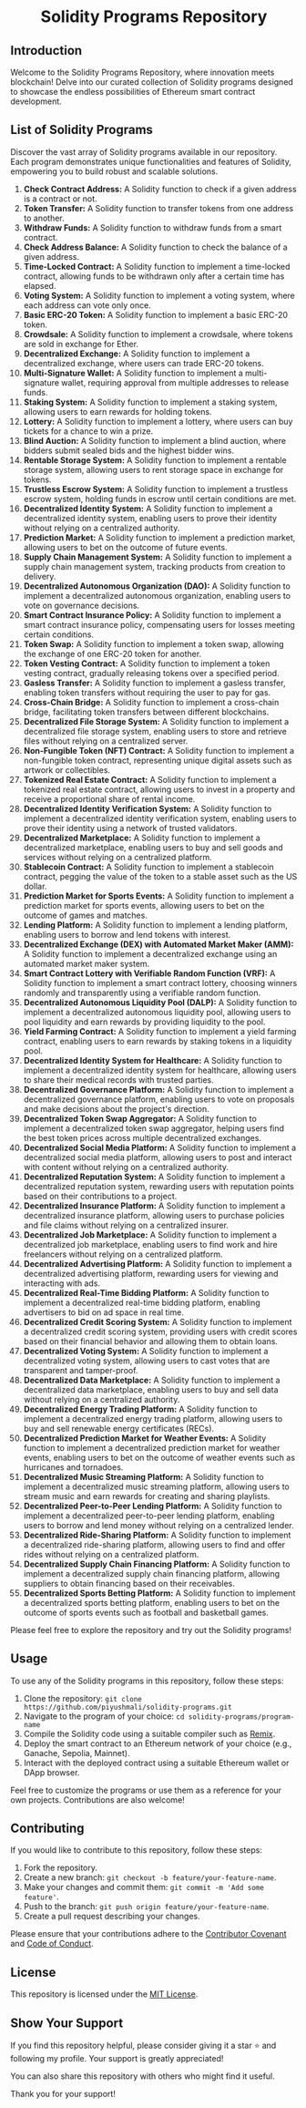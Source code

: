 <h1 align="center">Solidity Programs Repository</h1>

## Introduction
Welcome to the Solidity Programs Repository, where innovation meets blockchain! Delve into our curated collection of Solidity programs designed to showcase the endless possibilities of Ethereum smart contract development. 

## List of Solidity Programs
Discover the vast array of Solidity programs available in our repository. Each program demonstrates unique functionalities and features of Solidity, empowering you to build robust and scalable solutions.

1. **Check Contract Address:** A Solidity function to check if a given address is a contract or not.
2. **Token Transfer:** A Solidity function to transfer tokens from one address to another.
3. **Withdraw Funds:** A Solidity function to withdraw funds from a smart contract.
4. **Check Address Balance:** A Solidity function to check the balance of a given address.
5. **Time-Locked Contract:** A Solidity function to implement a time-locked contract, allowing funds to be withdrawn only after a certain time has elapsed.
6. **Voting System:** A Solidity function to implement a voting system, where each address can vote only once.
7. **Basic ERC-20 Token:** A Solidity function to implement a basic ERC-20 token.
8. **Crowdsale:** A Solidity function to implement a crowdsale, where tokens are sold in exchange for Ether.
9. **Decentralized Exchange:** A Solidity function to implement a decentralized exchange, where users can trade ERC-20 tokens.
10. **Multi-Signature Wallet:** A Solidity function to implement a multi-signature wallet, requiring approval from multiple addresses to release funds.
11. **Staking System:** A Solidity function to implement a staking system, allowing users to earn rewards for holding tokens.
12. **Lottery:** A Solidity function to implement a lottery, where users can buy tickets for a chance to win a prize.
13. **Blind Auction:** A Solidity function to implement a blind auction, where bidders submit sealed bids and the highest bidder wins.
14. **Rentable Storage System:** A Solidity function to implement a rentable storage system, allowing users to rent storage space in exchange for tokens.
15. **Trustless Escrow System:** A Solidity function to implement a trustless escrow system, holding funds in escrow until certain conditions are met.
16. **Decentralized Identity System:** A Solidity function to implement a decentralized identity system, enabling users to prove their identity without relying on a centralized authority.
17. **Prediction Market:** A Solidity function to implement a prediction market, allowing users to bet on the outcome of future events.
18. **Supply Chain Management System:** A Solidity function to implement a supply chain management system, tracking products from creation to delivery.
19. **Decentralized Autonomous Organization (DAO):** A Solidity function to implement a decentralized autonomous organization, enabling users to vote on governance decisions.
20. **Smart Contract Insurance Policy:** A Solidity function to implement a smart contract insurance policy, compensating users for losses meeting certain conditions.
21. **Token Swap:** A Solidity function to implement a token swap, allowing the exchange of one ERC-20 token for another.
22. **Token Vesting Contract:** A Solidity function to implement a token vesting contract, gradually releasing tokens over a specified period.
23. **Gasless Transfer:** A Solidity function to implement a gasless transfer, enabling token transfers without requiring the user to pay for gas.
24. **Cross-Chain Bridge:** A Solidity function to implement a cross-chain bridge, facilitating token transfers between different blockchains.
25. **Decentralized File Storage System:** A Solidity function to implement a decentralized file storage system, enabling users to store and retrieve files without relying on a centralized server.
26. **Non-Fungible Token (NFT) Contract:** A Solidity function to implement a non-fungible token contract, representing unique digital assets such as artwork or collectibles.
27. **Tokenized Real Estate Contract:** A Solidity function to implement a tokenized real estate contract, allowing users to invest in a property and receive a proportional share of rental income.
28. **Decentralized Identity Verification System:** A Solidity function to implement a decentralized identity verification system, enabling users to prove their identity using a network of trusted validators.
29. **Decentralized Marketplace:** A Solidity function to implement a decentralized marketplace, enabling users to buy and sell goods and services without relying on a centralized platform.
30. **Stablecoin Contract:** A Solidity function to implement a stablecoin contract, pegging the value of the token to a stable asset such as the US dollar.
31. **Prediction Market for Sports Events:** A Solidity function to implement a prediction market for sports events, allowing users to bet on the outcome of games and matches.
32. **Lending Platform:** A Solidity function to implement a lending platform, enabling users to borrow and lend tokens with interest.
33. **Decentralized Exchange (DEX) with Automated Market Maker (AMM):** A Solidity function to implement a decentralized exchange using an automated market maker system.
34. **Smart Contract Lottery with Verifiable Random Function (VRF):** A Solidity function to implement a smart contract lottery, choosing winners randomly and transparently using a verifiable random function.
35. **Decentralized Autonomous Liquidity Pool (DALP):** A Solidity function to implement a decentralized autonomous liquidity pool, allowing users to pool liquidity and earn rewards by providing liquidity to the pool.
36. **Yield Farming Contract:** A Solidity function to implement a yield farming contract, enabling users to earn rewards by staking tokens in a liquidity pool.
37. **Decentralized Identity System for Healthcare:** A Solidity function to implement a decentralized identity system for healthcare, allowing users to share their medical records with trusted parties.
38. **Decentralized Governance Platform:** A Solidity function to implement a decentralized governance platform, enabling users to vote on proposals and make decisions about the project's direction.
39. **Decentralized Token Swap Aggregator:** A Solidity function to implement a decentralized token swap aggregator, helping users find the best token prices across multiple decentralized exchanges.
40. **Decentralized Social Media Platform:** A Solidity function to implement a decentralized social media platform, allowing users to post and interact with content without relying on a centralized authority.
41. **Decentralized Reputation System:** A Solidity function to implement a decentralized reputation system, rewarding users with reputation points based on their contributions to a project.
42. **Decentralized Insurance Platform:** A Solidity function to implement a decentralized insurance platform, allowing users to purchase policies and file claims without relying on a centralized insurer.
43. **Decentralized Job Marketplace:** A Solidity function to implement a decentralized job marketplace, enabling users to find work and hire freelancers without relying on a centralized platform.
44. **Decentralized Advertising Platform:** A Solidity function to implement a decentralized advertising platform, rewarding users for viewing and interacting with ads.
45. **Decentralized Real-Time Bidding Platform:** A Solidity function to implement a decentralized real-time bidding platform, enabling advertisers to bid on ad space in real time.
46. **Decentralized Credit Scoring System:** A Solidity function to implement a decentralized credit scoring system, providing users with credit scores based on their financial behavior and allowing them to obtain loans.
47. **Decentralized Voting System:** A Solidity function to implement a decentralized voting system, allowing users to cast votes that are transparent and tamper-proof.
48. **Decentralized Data Marketplace:** A Solidity function to implement a decentralized data marketplace, enabling users to buy and sell data without relying on a centralized authority.
49. **Decentralized Energy Trading Platform:** A Solidity function to implement a decentralized energy trading platform, allowing users to buy and sell renewable energy certificates (RECs).
50. **Decentralized Prediction Market for Weather Events:** A Solidity function to implement a decentralized prediction market for weather events, enabling users to bet on the outcome of weather events such as hurricanes and tornadoes.
51. **Decentralized Music Streaming Platform:** A Solidity function to implement a decentralized music streaming platform, allowing users to stream music and earn rewards for creating and sharing playlists.
52. **Decentralized Peer-to-Peer Lending Platform:** A Solidity function to implement a decentralized peer-to-peer lending platform, enabling users to borrow and lend money without relying on a centralized lender.
53. **Decentralized Ride-Sharing Platform:** A Solidity function to implement a decentralized ride-sharing platform, allowing users to find and offer rides without relying on a centralized platform.
54. **Decentralized Supply Chain Financing Platform:** A Solidity function to implement a decentralized supply chain financing platform, allowing suppliers to obtain financing based on their receivables.
55. **Decentralized Sports Betting Platform:** A Solidity function to implement a decentralized sports betting platform, enabling users to bet on the outcome of sports events such as football and basketball games.

Please feel free to explore the repository and try out the Solidity programs!

## Usage
To use any of the Solidity programs in this repository, follow these steps:

1. Clone the repository: `git clone https://github.com/piyushmali/solidity-programs.git`
2. Navigate to the program of your choice: `cd solidity-programs/program-name`
3. Compile the Solidity code using a suitable compiler such as [Remix](https://remix.ethereum.org/).
4. Deploy the smart contract to an Ethereum network of your choice (e.g., Ganache, Sepolia, Mainnet).
5. Interact with the deployed contract using a suitable Ethereum wallet or DApp browser.

Feel free to customize the programs or use them as a reference for your own projects. Contributions are also welcome!

## Contributing
If you would like to contribute to this repository, follow these steps:

1. Fork the repository.
2. Create a new branch: `git checkout -b feature/your-feature-name`.
3. Make your changes and commit them: `git commit -m 'Add some feature'`.
4. Push to the branch: `git push origin feature/your-feature-name`.
5. Create a pull request describing your changes.

Please ensure that your contributions adhere to the [Contributor Covenant](CONTRIBUTING.md) and [Code of Conduct](CODE_OF_CONDUCT.md).

## License
This repository is licensed under the [MIT License](LICENSE).

## Show Your Support
If you find this repository helpful, please consider giving it a star ⭐️ and following my profile. Your support is greatly appreciated!

You can also share this repository with others who might find it useful.

Thank you for your support!
